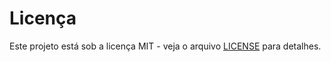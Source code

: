 # Licença

Este projeto está sob a licença MIT - veja o arquivo [LICENSE](https://github.com/marchingbeagle/pipeline-edd/blob/main/LICENSE) para detalhes.
